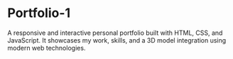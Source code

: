 # Portfolio-1
A responsive and interactive personal portfolio built with HTML, CSS, and JavaScript. It showcases my work, skills, and a 3D model integration using modern web technologies.
